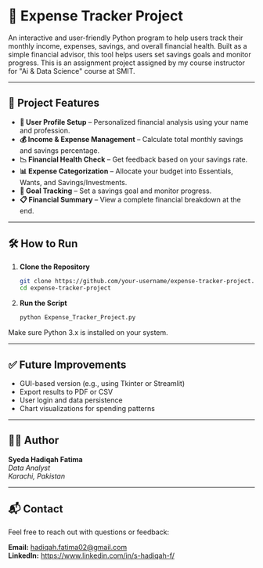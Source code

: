 # 💸 Expense Tracker Project

An interactive and user-friendly Python program to help users track their monthly income, expenses, savings, and overall financial health. Built as a simple financial advisor, this tool helps users set savings goals and monitor progress. This is an assignment project assigned by my course instructor for "Ai & Data Science" course at SMIT.

---

## 📌 Project Features

- **👤 User Profile Setup** – Personalized financial analysis using your name and profession.
- **💰 Income & Expense Management** – Calculate total monthly savings and savings percentage.
- **📉 Financial Health Check** – Get feedback based on your savings rate.
- **📊 Expense Categorization** – Allocate your budget into Essentials, Wants, and Savings/Investments.
- **🎯 Goal Tracking** – Set a savings goal and monitor progress.
- **📋 Financial Summary** – View a complete financial breakdown at the end.

---

## 🛠️ How to Run

1. **Clone the Repository**
   ```bash
   git clone https://github.com/your-username/expense-tracker-project.git
   cd expense-tracker-project

2. **Run the Script**
   ```bash
   python Expense_Tracker_Project.py

Make sure Python 3.x is installed on your system.

---

## **✅ Future Improvements**
- GUI-based version (e.g., using Tkinter or Streamlit)
- Export results to PDF or CSV
- User login and data persistence
- Chart visualizations for spending patterns

---

## **👩‍💻 Author**

**Syeda Hadiqah Fatima**  
_Data Analyst_  
_Karachi, Pakistan_

---

## **📬 Contact**

Feel free to reach out with questions or feedback:

**Email:** hadiqah.fatima02@gmail.com  
**LinkedIn:** https://www.linkedin.com/in/s-hadiqah-f/
